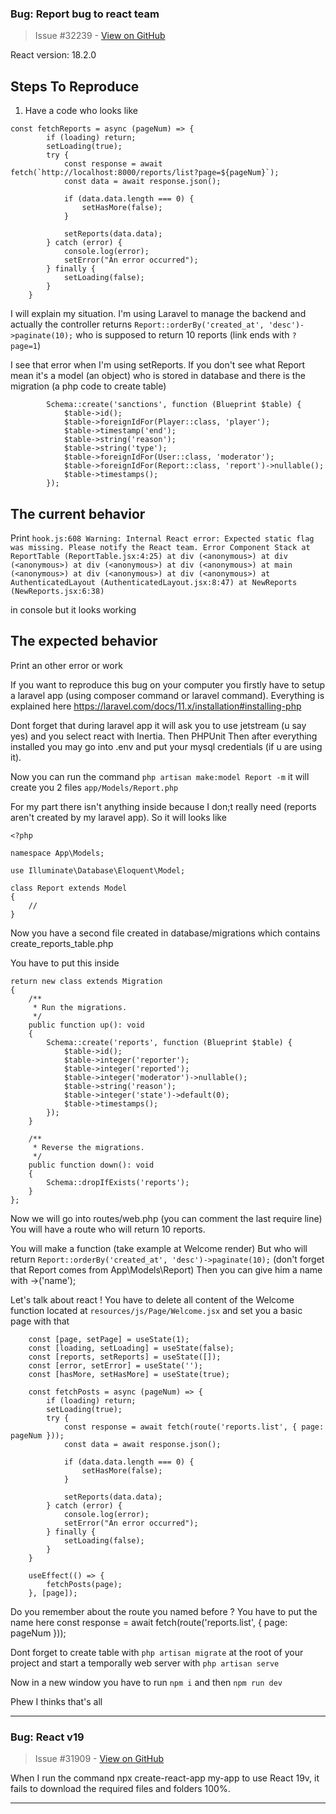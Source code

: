 ### Bug: Report bug to react team

> Issue #32239 - [View on GitHub](https://github.com/facebook/react/issues/32239)

<!--
  Please provide a clear and concise description of what the bug is. Include
  screenshots if needed. Please test using the latest version of the relevant
  React packages to make sure your issue has not already been fixed.
-->

React version:
18.2.0
## Steps To Reproduce

1. Have a code who looks like
```
const fetchReports = async (pageNum) => {
        if (loading) return;
        setLoading(true);
        try {
            const response = await fetch(`http://localhost:8000/reports/list?page=${pageNum}`);
            const data = await response.json();
            
            if (data.data.length === 0) {
                setHasMore(false);
            }

            setReports(data.data);
        } catch (error) {
            console.log(error);
            setError("An error occurred");
        } finally {
            setLoading(false);
        }
    }
```
I will explain my situation. I'm using Laravel to manage the backend and actually the controller returns `Report::orderBy('created_at', 'desc')->paginate(10);` who is supposed to return 10 reports (link ends with `?page=1`)

I see that error when I'm using setReports.
If you don't see what Report mean it's a model (an object) who is stored in database and there is the migration (a php code to create table)

```
        Schema::create('sanctions', function (Blueprint $table) {
            $table->id();
            $table->foreignIdFor(Player::class, 'player');
            $table->timestamp('end');
            $table->string('reason');
            $table->string('type');
            $table->foreignIdFor(User::class, 'moderator');
            $table->foreignIdFor(Report::class, 'report')->nullable();
            $table->timestamps();
        });
```


## The current behavior
Print ```hook.js:608 Warning: Internal React error: Expected static flag was missing. Please notify the React team. Error Component Stack
    at ReportTable (ReportTable.jsx:4:25)
    at div (<anonymous>)
    at div (<anonymous>)
    at div (<anonymous>)
    at div (<anonymous>)
    at main (<anonymous>)
    at div (<anonymous>)
    at div (<anonymous>)
    at AuthenticatedLayout (AuthenticatedLayout.jsx:8:47)
    at NewReports (NewReports.jsx:6:38)```

in console but it looks working


## The expected behavior
Print an other error or work





If you want to reproduce this bug on your computer you firstly have to setup a laravel app (using composer command or laravel command). Everything is explained here https://laravel.com/docs/11.x/installation#installing-php

Dont forget that during laravel app it will ask you to use jetstream (u say  yes) and you select react with Inertia. Then PHPUnit
Then after everything installed you may go into .env and put your mysql credentials (if u are using it).

Now you can run the command `php artisan make:model Report -m` it will create you 2 files
`app/Models/Report.php`

For my part there isn't anything inside because I don;t really need (reports aren't created by my laravel app). So it will looks like 
```
<?php

namespace App\Models;

use Illuminate\Database\Eloquent\Model;

class Report extends Model
{
    //
}
```

Now you have a second file created in database/migrations which contains create_reports_table.php

You have to put this inside

```
return new class extends Migration
{
    /**
     * Run the migrations.
     */
    public function up(): void
    {
        Schema::create('reports', function (Blueprint $table) {
            $table->id();
            $table->integer('reporter');
            $table->integer('reported');
            $table->integer('moderator')->nullable();
            $table->string('reason');
            $table->integer('state')->default(0);
            $table->timestamps();
        });
    }

    /**
     * Reverse the migrations.
     */
    public function down(): void
    {
        Schema::dropIfExists('reports');
    }
};
```

Now we will go into routes/web.php (you can comment the last require line)
You will have a route who will return 10 reports.

You will make a function (take example at Welcome render)
But who will return `Report::orderBy('created_at', 'desc')->paginate(10);` (don't forget that Report comes from App\Models\Report)
Then you can give him a name with ->('name');

Let's talk about react !
You have to delete all content of the Welcome function located at `resources/js/Page/Welcome.jsx` and set you a basic page with that
```
    const [page, setPage] = useState(1);
    const [loading, setLoading] = useState(false);
    const [reports, setReports] = useState([]);
    const [error, setError] = useState('');
    const [hasMore, setHasMore] = useState(true);

    const fetchPosts = async (pageNum) => {
        if (loading) return;
        setLoading(true);
        try {
            const response = await fetch(route('reports.list', { page: pageNum }));
            const data = await response.json();
            
            if (data.data.length === 0) {
                setHasMore(false);
            }

            setReports(data.data);
        } catch (error) {
            console.log(error);
            setError("An error occurred");
        } finally {
            setLoading(false);
        }
    }

    useEffect(() => {
        fetchPosts(page);
    }, [page]);
```

Do you remember about the route you named before ? You have to put the name here  const response = await fetch(route('reports.list', { page: pageNum }));

Dont forget to create table with `php artisan migrate` at the root of your project and start a temporally web server with `php artisan serve`

Now in a new window you have to run `npm i` and then `npm run dev`

Phew I thinks that's all

---

### Bug: React v19

> Issue #31909 - [View on GitHub](https://github.com/facebook/react/issues/31909)

When I run the command
npx create-react-app my-app
to use React 19v, it fails to download the required files and folders 100%.

---

